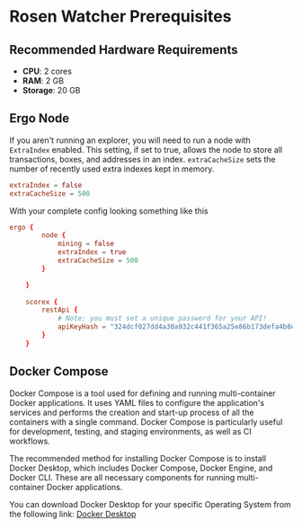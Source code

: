 # Rosen Watcher Prerequisites

## Recommended Hardware Requirements

- **CPU**: 2 cores
- **RAM**: 2 GB
- **Storage**: 20 GB

## Ergo Node

If you aren't running an explorer, you will need to run a node with `ExtraIndex` enabled. This setting, if set to true, allows the node to store all transactions, boxes, and addresses in an index. `extraCacheSize` sets the number of recently used extra indexes kept in memory.

```conf
extraIndex = false
extraCacheSize = 500
```

With your complete config looking something like this

```conf
ergo {
        node {
            mining = false
            extraIndex = true
            extraCacheSize = 500
        }

    }
        
    scorex {
        restApi {
            # Note: you must set a unique password for your API!
            apiKeyHash = "324dcf027dd4a30a932c441f365a25e86b173defa4b8e58948253471b81b72cf"
        }
    }
```

## Docker Compose

Docker Compose is a tool used for defining and running multi-container Docker applications. It uses YAML files to configure the application's services and performs the creation and start-up process of all the containers with a single command. Docker Compose is particularly useful for development, testing, and staging environments, as well as CI workflows.

The recommended method for installing Docker Compose is to install Docker Desktop, which includes Docker Compose, Docker Engine, and Docker CLI. These are all necessary components for running multi-container Docker applications.

You can download Docker Desktop for your specific Operating System from the following link: [Docker Desktop](https://docs.docker.com/desktop/)
